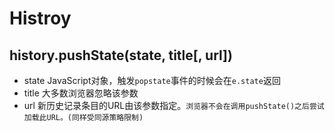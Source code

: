 # Histroy
## history.pushState(state, title[, url])
- state
JavaScript对象，触发`popstate`事件的时候会在`e.state`返回
- title
大多数浏览器忽略该参数
- url
新历史记录条目的URL由该参数指定。`浏览器不会在调用pushState()之后尝试加载此URL。(同样受同源策略限制)`